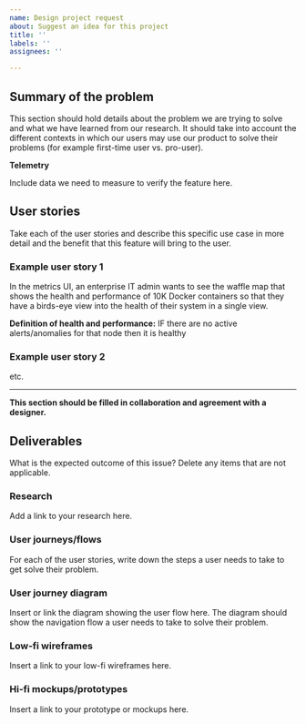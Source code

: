 ```yaml
---
name: Design project request
about: Suggest an idea for this project
title: ''
labels: ''
assignees: ''

---
```


## Summary of the problem
This section should hold details about the problem we are trying to solve and what we have learned from our research. It should take into account the different contexts in which our users may use our product to solve their problems (for example first-time user vs. pro-user).

**Telemetry**

Include data we need to measure to verify the feature here. 

## User stories
Take each of the user stories and describe this specific use case in more detail and the benefit that this feature will bring to the user.

### Example user story 1
In the metrics UI, an enterprise IT admin wants to see the waffle map that shows the health and performance of 10K Docker containers so that they have a birds-eye view into the health of their system in a single view.

**Definition of health and performance:**
IF there are no active alerts/anomalies for that node then it is healthy

### Example user story 2
etc.
</details>


----

**This section should be filled in collaboration and agreement with a designer.**

## Deliverables
What is the expected outcome of this issue? Delete any items that are not applicable.

### Research
Add a link to your research here.

### User journeys/flows
For each of the user stories, write down the steps a user needs to take to get solve their problem.

### User journey diagram
Insert or link the diagram showing the user flow here. The diagram should show the navigation flow a user needs to take to solve their problem.

### Low-fi wireframes
Insert a link to your low-fi wireframes here.

### Hi-fi mockups/prototypes
Insert a link to your prototype or mockups here.
